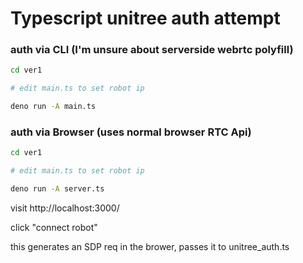# Typescript unitree auth attempt

### auth via CLI (I'm unsure about serverside webrtc polyfill)

```sh
cd ver1

# edit main.ts to set robot ip

deno run -A main.ts
```



### auth via Browser (uses normal browser RTC Api)
```sh
cd ver1

# edit main.ts to set robot ip

deno run -A server.ts
```


visit http://localhost:3000/

click "connect robot"

this generates an SDP req in the brower, passes it to unitree_auth.ts
